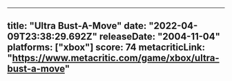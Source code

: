 
---
title: "Ultra Bust-A-Move"
date: "2022-04-09T23:38:29.692Z"
releaseDate: "2004-11-04"
platforms: ["xbox"]
score: 74
metacriticLink: "https://www.metacritic.com/game/xbox/ultra-bust-a-move"
---
